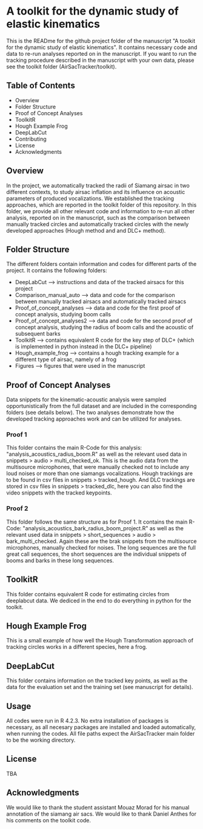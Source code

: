 # A toolkit for the dynamic study of elastic kinematics

This is the READme for the github project folder of the manuscript "A toolkit for the dynamic study of elastic kinematics".
It contains necessary code and data to re-run analyses reported on in the manuscript. If you want to run the tracking procedure described in the manuscript with your own data,
please see the toolkit folder (AirSacTracker/toolkit).

## Table of Contents
- Overview
- Folder Structure
- Proof of Concept Analyses
- ToolkitR
- Hough Example Frog
- DeepLabCut
- Contributing
- License
- Acknowledgments

## Overview

In the project, we automatically tracked the radii of Siamang airsac in two different contexts, to study airsac inflation and its influence on acoustic parameters
of produced vocalizations. We established the tracking approaches, which are reported in the toolkit folder of this repository. In this folder, we provide
all other relevant code and information to re-run all other analysis, reported on in the manuscript, such as the comparison between manually tracked circles 
and automatically tracked circles with the newly developed approaches (Hough method and and DLC+ method). 

## Folder Structure

The different folders contain information and codes for different parts of the project. It contains the following folders:

- DeepLabCut --> instructions and data of the tracked airsacs for this project
- Comparison_manual_auto --> data and code for the comparison between manually tracked airsacs and automatically tracked airsacs
- Proof_of_concept_analyses --> data and code for the first proof of concept analysis, studying boom calls
- Proof_of_concept_analyses2 --> data and code for the second proof of concept analysis, studying the radius of boom calls and the acoustic of subsequent barks
- ToolkitR --> contains equivalent R code for the key step of DLC+ (which is implemented in python instead in the DLC+ pipeline)
- Hough_example_frog --> contains a hough tracking example for a different type of airsac, namely of a frog
- Figures --> figures that were used in the manuscript

## Proof of Concept Analyses

Data snippets for the kinematic-acoustic analysis were sampled opportunistically from the full dataset and are included in the corresponding folders (see details below).
The two analyses demonstrate how the developed tracking approaches work and can be utilized for analyses.

### Proof 1

This folder contains the main R-Code for this analysis: "analysis_acoustics_radius_boom.R" as well as the relevant used data in snippets > audio > multi_checked_ok.
This is the audio data from the multisource microphones, that were manually checked not to include any loud noises or more than one siamangs vocalizations. 
Hough trackings are to be found in csv files in snippets > tracked_hough. 
And DLC trackings are stored in csv files in snippets > tracked_dlc, here you can also find the video snippets with the tracked keypoints.

### Proof 2

This folder follows the same structure as for Proof 1. It contains the main R-Code: "analysis_acoustics_bark_radius_boom_project.R" as well as the relevant used data 
in snippets > short_sequences > audio > bark_multi_checked. Again these are the brak snippets from the multisource microphones, manually checked for noises. 
The long sequences are the full great call sequences, the short sequences are the individual snippets of booms and barks in these long sequences. 

## ToolkitR

This folder contains equivalent R code for estimating circles from deeplabcut data. We dediced in the end to do everything in python for the toolkit.

## Hough Example Frog

This is a small example of how well the Hough Transformation approach of tracking circles works in a different species, here a frog. 

## DeepLabCut

This folder contains information on the tracked key points, as well as the data for the evaluation set and the training set (see manuscript for details). 

## Usage

All codes were run in R 4.2.3. No extra installation of packages is necessary, as all necesary packages are installed and loaded automatically, when running the codes. 
All file paths expect the AirSacTracker main folder to be the  working directory. 

## License
TBA

## Acknowledgments

We would like to thank the student assistant Mouaz Morad for his manual annotation of the siamang air sacs. 
We would like to thank Daniel Anthes for his comments on the toolkit code.
